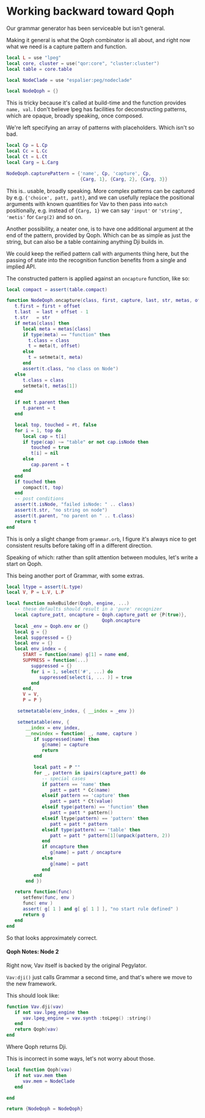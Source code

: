 # Working backward toward Qoph

Our grammar generator has been serviceable but isn't general\.

Making it general is what the Qoph combinator is all about, and right now
what we need is a capture pattern and function\.

```lua
local L = use "lpeg"
local core, cluster = use("qor:core", "cluster:cluster")
local table = core.table

local NodeClade = use "espalier:peg/nodeclade"
```

```lua
local NodeQoph = {}
```

This is tricky because it's called at build\-time and the function provides
`name, val`\.  I don't believe lpeg has facilities for deconstructing patterns,
which are opaque, broadly speaking, once composed\.

We're left specifying an array of patterns with placeholders\. Which isn't
so bad\.

```lua
local Cp = L.Cp
local Cc = L.Cc
local Ct = L.Ct
local Carg = L.Carg

NodeQoph.capturePattern = {'name', Cp, 'capture', Cp,
                           {Carg, 1}, {Carg, 2}, {Carg, 3}}
```

This is\.\. usable, broadly speaking\. More complex patterns can be captured by
e\.g\. `{'choice', patt, patt}`, and we can usefully replace the positional
arguments with known quantities for Vav to then pass into `match`
positionally, e\.g\. instead of `{Carg, 1}` we can say `'input'` or `'string'`,
`'metis'` for `Carg(2)` and so on\.

Another possibility, a neater one, is to have one additional argument at the
end of the pattern, provided by Qoph\.  Which can be as simple as just the
string, but can also be a table containing anything Dji builds in\.

We could keep the reified pattern call with arguments thing here, but the
passing of state into the recognition function benefits from a single and
implied API\.

The constructed pattern is applied against an `oncapture` function, like so:

```lua
local compact = assert(table.compact)

function NodeQoph.oncapture(class, first, capture, last, str, metas, offset)
   t.first = first + offset
   t.last  = last + offset - 1
   t.str   = str
   if metas[class] then
      local meta = metas[class]
      if type(meta) == "function" then
        t.class = class
        t = meta(t, offset)
      else
        t = setmeta(t, meta)
      end
      assert(t.class, "no class on Node")
   else
      t.class = class
      setmeta(t, metas[1])
   end

   if not t.parent then
      t.parent = t
   end

   local top, touched = #t, false
   for i = 1, top do
      local cap = t[i]
      if type(cap) ~= "table" or not cap.isNode then
         touched = true
         t[i] = nil
      else
         cap.parent = t
      end
   end
   if touched then
      compact(t, top)
   end
   -- post conditions
   assert(t.isNode, "failed isNode: " .. class)
   assert(t.str, "no string on node")
   assert(t.parent, "no parent on " .. t.class)
   return t
end
```

This is only a slight change from `grammar.orb`, I figure it's always nice to
get consistent results before taking off in a different direction\.

Speaking of which: rather than split attention between modules, let's write
a start on Qoph\.

This being another port of Grammar, with some extras\.

```lua
local ltype = assert(L.type)
local V, P = L.V, L.P

local function makeBuilder(Qoph, engine, ...)
   -- these defaults should result in a 'pure' recognizer
   local capture_patt, oncapture = Qoph.capture_patt or {P(true)},
                                   Qoph.oncapture
   local _env = Qoph.env or {}
   local g = {}
   local suppressed = {}
   local env = {}
   local env_index = {
      START = function(name) g[1] = name end,
      SUPPRESS = function(...)
         suppressed = {}
         for i = 1, select('#', ...) do
            suppressed[select(i, ... )] = true
         end
      end,
      V = V,
      P = P }

    setmetatable(env_index, { __index = _env })

    setmetatable(env, {
       __index = env_index,
       __newindex = function( _, name, capture )
          if suppressed[name] then
             g[name] = capture
             return
          end

          local patt = P ""
          for _, pattern in ipairs(capture_patt) do
             -- special cases
             if pattern == 'name' then
                patt = patt * Cc(name)
             elseif pattern == 'capture' then
                patt = patt * Ct(value)
             elseif type(pattern) == 'function' then
                patt = patt * pattern()
             elseif ltype(pattern) == 'pattern' then
                patt = patt * pattern
             elseif type(pattern) == 'table' then
                patt = patt * pattern[1](unpack(pattern, 2))
             end
             if oncapture then
                g[name] = patt / oncapture
             else
                g[name] = patt
             end
          end
       end })

   return function(func)
      setfenv(func, env )
      func( env )
      assert( g[ 1 ] and g[ g[ 1 ] ], "no start rule defined" )
      return g
   end
end
```

So that looks approximately correct\.


#### Qoph Notes: Node 2

Right now, Vav itself is backed by the original Pegylator\.

`Vav:dji()` just calls Grammar a second time, and that's where we move to the
new framework\.

This should look like:

```lua
function Vav.dji(vav)
   if not vav.lpeg_engine then
      vav.lpeg_engine = vav.synth :toLpeg() :string()
   end
   return Qoph(vav)
end
```

Where Qoph returns Dji\.

This is incorrect in some ways, let's not worry about those\.

```lua
local function Qoph(vav)
   if not vav.mem then
      vav.mem = NodeClade
   end

end
```


```lua
return {NodeQoph = NodeQoph}
```
